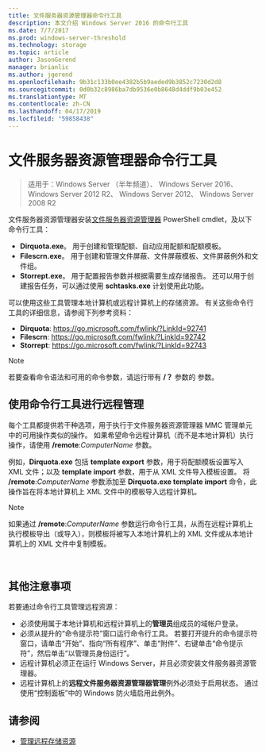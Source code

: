 ```yaml
---
title: 文件服务器资源管理器命令行工具
description: 本文介绍 Windows Server 2016 的命令行工具
ms.date: 7/7/2017
ms.prod: windows-server-threshold
ms.technology: storage
ms.topic: article
author: JasonGerend
manager: brianlic
ms.author: jgerend
ms.openlocfilehash: 9b31c133b0ee4382b5b9aeded9b3852c7230d2d8
ms.sourcegitcommit: 0d0b32c8986ba7db9536e0b8648d4ddf9b03e452
ms.translationtype: MT
ms.contentlocale: zh-CN
ms.lasthandoff: 04/17/2019
ms.locfileid: "59858438"
---
```

# <a name="file-server-resource-manager-command-line-tools"></a>文件服务器资源管理器命令行工具

> 适用于：Windows Server （半年频道）、 Windows Server 2016、 Windows Server 2012 R2、 Windows Server 2012、 Windows Server 2008 R2

文件服务器资源管理器安装[文件服务器资源管理器](https://technet.microsoft.com/itpro/powershell/windows/fileserverresourcemanager/fileserverresourcemanager) PowerShell cmdlet，及以下命令行工具：

-   **Dirquota.exe**。 用于创建和管理配额、自动应用配额和配额模板。
-   **Filescrn.exe**。 用于创建和管理文件屏蔽、文件屏蔽模板、文件屏蔽例外和文件组。
-   **Storrept.exe**。 用于配置报告参数并根据需要生成存储报告。 还可以用于创建报告任务，可以通过使用 **schtasks.exe** 计划使用此功能。

可以使用这些工具管理本地计算机或远程计算机上的存储资源。 有关这些命令行工具的详细信息，请参阅下列参考资料：

-   **Dirquota**: <https://go.microsoft.com/fwlink/?LinkId=92741>
-   **Filescrn**: <https://go.microsoft.com/fwlink/?LinkId=92742>
-   **Storrept**: <https://go.microsoft.com/fwlink/?LinkId=92743>


> [!Note]
> 若要查看命令语法和可用的命令参数，请运行带有 <strong>/？</strong> 参数的 参数。


## <a name="remote-management-using-the-command-line-tools"></a>使用命令行工具进行远程管理

每个工具都提供若干种选项，用于执行于文件服务器资源管理器 MMC 管理单元中的可用操作类似的操作。 如果希望命令远程计算机（而不是本地计算机）执行操作，请使用 **/remote**:*ComputerName* 参数。

例如，**Dirquota.exe** 包括 **template export** 参数，用于将配额模板设置写入 XML 文件；以及 **template import** 参数，用于从 XML 文件导入模板设置。 将 **/remote**:*ComputerName* 参数添加至 **Dirquota.exe template import** 命令，此操作旨在将本地计算机上 XML 文件中的模板导入远程计算机。

> [!Note]
> 如果通过 **/remote**:<em>ComputerName</em> 参数运行命令行工具，从而在远程计算机上执行模板导出（或导入），则模板将被写入本地计算机上的 XML 文件或从本地计算机上的 XML 文件中复制模板。

<br />

## <a name="additional-considerations"></a>其他注意事项 

若要通过命令行工具管理远程资源：

-   必须使用属于本地计算机和远程计算机上的**管理员**组成员的域帐户登录。
-   必须从提升的“命令提示符”窗口运行命令行工具。 若要打开提升的命令提示符窗口，请单击“开始”、指向“所有程序”、单击“附件”、右键单击“命令提示符”，然后单击“以管理员身份运行”。
-   远程计算机必须正在运行 Windows Server，并且必须安装文件服务器资源管理器。
-   远程计算机上的**远程文件服务器资源管理器管理**例外必须处于启用状态。 通过使用“控制面板”中的 Windows 防火墙启用此例外。


## <a name="see-also"></a>请参阅

-   [管理远程存储资源](managing-remote-storage-resources.md)